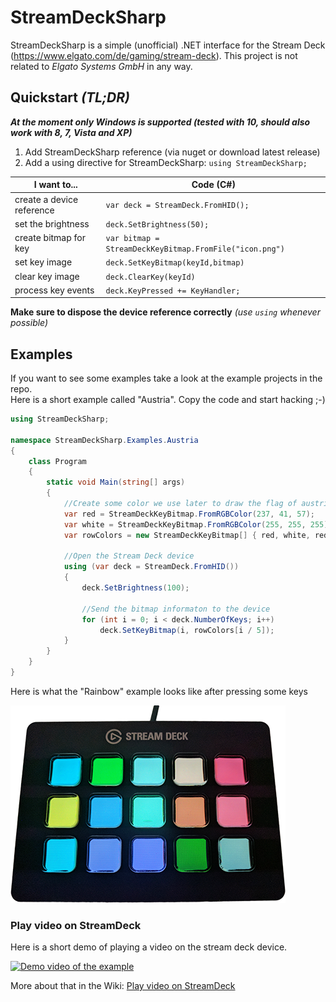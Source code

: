 # StreamDeckSharp

StreamDeckSharp is a simple (unofficial) .NET interface for the Stream Deck (https://www.elgato.com/de/gaming/stream-deck).
This project is not related to _Elgato Systems GmbH_ in any way.

## Quickstart _(TL;DR)_
***At the moment only Windows is supported (tested with 10, should also work with 8, 7, Vista and XP)***
1. Add StreamDeckSharp reference (via nuget or download latest release)
2. Add a using directive for StreamDeckSharp: `using StreamDeckSharp;`

I want to...              | Code (C#)
------------------------- | ---------------------------------------------------------
create a device reference | `var deck = StreamDeck.FromHID();`  
set the brightness        | `deck.SetBrightness(50);`
create bitmap for key     | `var bitmap = StreamDeckKeyBitmap.FromFile("icon.png")`
set key image             | `deck.SetKeyBitmap(keyId,bitmap)`
clear key image           | `deck.ClearKey(keyId)`
process key events        | `deck.KeyPressed += KeyHandler;`

**Make sure to dispose the device reference correctly** _(use `using` whenever possible)_

## Examples
If you want to see some examples take a look at the example projects in the repo.  
Here is a short example called "Austria". Copy the code and start hacking ;-)

```C#
using StreamDeckSharp;

namespace StreamDeckSharp.Examples.Austria
{
    class Program
    {
        static void Main(string[] args)
        {
            //Create some color we use later to draw the flag of austria
            var red = StreamDeckKeyBitmap.FromRGBColor(237, 41, 57);
            var white = StreamDeckKeyBitmap.FromRGBColor(255, 255, 255);
            var rowColors = new StreamDeckKeyBitmap[] { red, white, red };

            //Open the Stream Deck device
            using (var deck = StreamDeck.FromHID())
            {
                deck.SetBrightness(100);

                //Send the bitmap informaton to the device
                for (int i = 0; i < deck.NumberOfKeys; i++)
                    deck.SetKeyBitmap(i, rowColors[i / 5]);
            }
        }
    }
}
```

Here is what the "Rainbow" example looks like after pressing some keys

![Rainbow example photo](doc/images/rainbow_example.png?raw=true "Rainbow demo after pressing some keys")

### Play video on StreamDeck
Here is a short demo of playing a video on the stream deck device.

[![Demo video of the example](https://i.imgur.com/8tlkaIg.png)](http://www.youtube.com/watch?v=tNwUG0sPmKw)

More about that in the Wiki: [Play video on StreamDeck](https://github.com/OpenStreamDeck/StreamDeckSharp/wiki/Play-video-on-StreamDeck)
